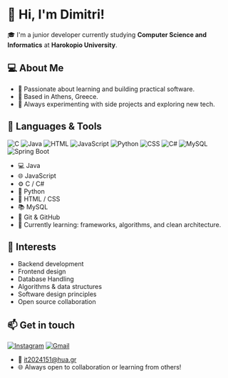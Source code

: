 # 👋 Hi, I'm Dimitri!

🎓 I'm a junior developer currently studying **Computer Science and Informatics** at **Harokopio University**.

## 💻 About Me

- 🧠 Passionate about learning and building practical software.
- 📍 Based in Athens, Greece.
- 🚀 Always experimenting with side projects and exploring new tech.

## 🧰 Languages & Tools
![C](https://img.shields.io/badge/C-00599C?style=for-the-badge&logo=c&logoColor=white)
![Java](https://img.shields.io/badge/Java-ED8B00?style=for-the-badge&logo=java&logoColor=white)
![HTML](https://img.shields.io/badge/HTML5-E34F26?style=for-the-badge&logo=html5&logoColor=white)
![JavaScript](https://img.shields.io/badge/JavaScript-F7DF1E?style=for-the-badge&logo=javascript&logoColor=black)
![Python](https://img.shields.io/badge/Python-3776AB?style=for-the-badge&logo=python&logoColor=white)
![CSS](https://img.shields.io/badge/CSS3-1572B6?style=for-the-badge&logo=css3&logoColor=white)
![C#](https://img.shields.io/badge/C%23-239120?style=for-the-badge&logo=c-sharp&logoColor=white)
![MySQL](https://img.shields.io/badge/MySQL-%2300f.svg?style=for-the-badge&logo=mysql&logoColor=white)
![Spring Boot](https://img.shields.io/badge/Spring%20Boot-6DB33F?style=for-the-badge&logo=spring-boot&logoColor=white)

- 💻 Java
- 🌐 JavaScript
- ⚙️ C / C#
- 🐍 Python
- 🎨 HTML / CSS
- 📚 MySQL 
- 📁 Git & GitHub
- 🧪 Currently learning: frameworks, algorithms, and clean architecture.

## 📌 Interests

- Backend development
- Frontend design
- Database Handling
- Algorithms & data structures
- Software design principles
- Open source collaboration

## 📫 Get in touch
[![Instagram](https://img.shields.io/badge/Instagram-%23E4405F.svg?style=for-the-badge&logo=instagram&logoColor=white)](https://instagram.com/puma.loc0)
[![Gmail](https://img.shields.io/badge/Gmail-D14836?style=for-the-badge&logo=gmail&logoColor=white)](mailto:it2024151@hua.gr)

- 📧 it2024151@hua.gr
- 🌐 Always open to collaboration or learning from others!
  

